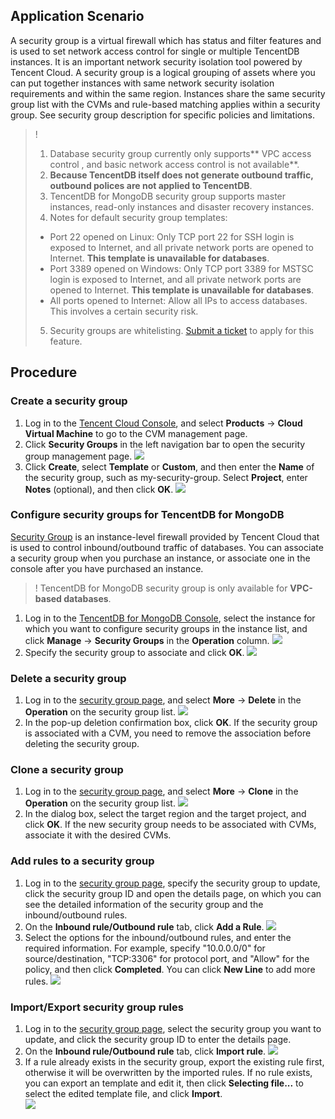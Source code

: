 ## Application Scenario
A security group is a virtual firewall which has status and filter features and is used to set network access control for single or multiple TencentDB instances. It is an important network security isolation tool powered by Tencent Cloud. A security group is a logical grouping of assets where you can put together instances with same network security isolation requirements and within the same region. Instances share the same security group list with the CVMs and rule-based matching applies within a security group. See security group description for specific policies and limitations.
>!
> 1. Database security group currently only supports** VPC access control , and basic network access control is not available**.
> 2. **Because TencentDB itself does not generate outbound traffic, outbound polices are not applied to TencentDB**.
> 3. TencentDB for MongoDB security group supports master instances, read-only instances and disaster recovery instances.
> 4. Notes for default security group templates:
>  - Port 22 opened on Linux: Only TCP port 22 for SSH login is exposed to Internet, and all private network ports are opened to Internet. **This template is unavailable for databases**.
>  - Port 3389 opened on Windows: Only TCP port 3389 for MSTSC login is exposed to Internet, and all private network ports are opened to Internet. **This template is unavailable for databases**.
>  - All ports opened to Internet: Allow all IPs to access databases. This involves a certain security risk.
> 5. Security groups are whitelisting. [Submit a ticket](https://console.cloud.tencent.com/workorder/category) to apply for this feature.

## Procedure

### Create a security group

1. Log in to the [Tencent Cloud Console](https://console.cloud.tencent.com/), and select **Products** -> **Cloud Virtual Machine** to go to the CVM management page.
2. Click **Security Groups** in the left navigation bar to open the security group management page.
   ![](https://main.qcloudimg.com/raw/9c154ef45b104ffebef99a3de249b50c.png)
2. Click **Create**, select **Template** or **Custom**, and then enter the **Name** of the security group, such as my-security-group. Select **Project**, enter **Notes** (optional), and then click **OK**.
![](https://main.qcloudimg.com/raw/cc9a780ddd091f68c5476ee8463e1294.png)

### Configure security groups for TencentDB for MongoDB
[Security Group](https://cloud.tencent.com/doc/product/213/500) is an instance-level firewall provided by Tencent Cloud that is used to control inbound/outbound traffic of databases. You can associate a security group when you purchase an instance, or associate one in the console after you have purchased an instance.

> ! TencentDB for MongoDB security group is only available for **VPC-based databases**.

1. Log in to the [TencentDB for MongoDB Console](https://console.cloud.tencent.com/mongodb), select the instance for which you want to configure security groups in the instance list, and click **Manage** -> **Security Groups** in the **Operation** column.
![](https://main.qcloudimg.com/raw/22337a8d71bb79228790c3253d4fd3e2.png)
2. Specify the security group to associate and click **OK**.
![](https://main.qcloudimg.com/raw/b63568e07e679628d17d61b75fb453f5.png)

### Delete a security group
1. Log in to the [security group page](https://console.cloud.tencent.com/cvm/securitygroup), and select **More** -> **Delete** in the **Operation** on the security group list.
![](https://main.qcloudimg.com/raw/794d76f9f7969fe66f250b63e7a99415.png)
2. In the pop-up deletion confirmation box, click **OK**. If the security group is associated with a CVM, you need to remove the association before deleting the security group.

### Clone a security group
1. Log in to the [security group page](https://console.cloud.tencent.com/cvm/securitygroup), and select **More** -> **Clone** in the **Operation** on the security group list.
   ![](https://main.qcloudimg.com/raw/28810c1f2b863caac6d4598d3b4c5c07.png)
2. In the dialog box, select the target region and the target project, and click **OK**. If the new security group needs to be associated with CVMs, associate it with the desired CVMs.

### Add rules to a security group
1. Log in to the [security group page](https://console.cloud.tencent.com/cvm/securitygroup), specify the security group to update, click the security group ID and open the details page, on which you can see the detailed information of the security group and the inbound/outbound rules.
2. On the **Inbound rule/Outbound rule** tab, click **Add a Rule**.
  ![](https://main.qcloudimg.com/raw/c2c4533dc6ff96e4f2af2fb8ee0fea30.png)
3. Select the options for the inbound/outbound rules, and enter the required information. For example, specify "10.0.0.0/0" for source/destination, "TCP:3306" for protocol port, and "Allow" for the policy, and then click **Completed**. You can click **New Line** to add more rules.
  ![](https://main.qcloudimg.com/raw/2f48931b61d45ab8275e12cf0cf70945.png)

### Import/Export security group rules
1. Log in to the [security group page](https://console.cloud.tencent.com/cvm/securitygroup), select the security group you want to update, and click the security group ID to enter the details page.
2. On the **Inbound rule/Outbound rule** tab, click **Import rule**.
![](https://main.qcloudimg.com/raw/ab01ffb53084acf3e88219df7aca7b25.png)
3. If a rule already exists in the security group, export the existing rule first, otherwise it will be overwritten by the imported rules. If no rule exists, you can export an template and edit it, then click **Selecting file...** to select the edited template file, and click **Import**.	
![](https://main.qcloudimg.com/raw/fda954cd9eaa9058a1fea6ca52d12f50.png)

